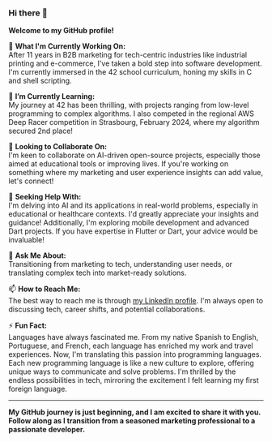 ### Hi there 👋

**Welcome to my GitHub profile!**

🔭 **What I'm Currently Working On:**  
After 11 years in B2B marketing for tech-centric industries like industrial printing and e-commerce, I've taken a bold step into software development. I'm currently immersed in the 42 school curriculum, honing my skills in C and shell scripting.

🌱 **I’m Currently Learning:**  
My journey at 42 has been thrilling, with projects ranging from low-level programming to complex algorithms. I also competed in the regional AWS Deep Racer competition in Strasbourg, February 2024, where my algorithm secured 2nd place!

👯 **Looking to Collaborate On:**  
I'm keen to collaborate on AI-driven open-source projects, especially those aimed at educational tools or improving lives. If you're working on something where my marketing and user experience insights can add value, let's connect!

🤔 **Seeking Help With:**  
I'm delving into AI and its applications in real-world problems, especially in educational or healthcare contexts. I'd greatly appreciate your insights and guidance! Additionally, I'm exploring mobile development and advanced Dart projects. If you have expertise in Flutter or Dart, your advice would be invaluable!

💬 **Ask Me About:**  
Transitioning from marketing to tech, understanding user needs, or translating complex tech into market-ready solutions.

📫 **How to Reach Me:**  
The best way to reach me is through [my LinkedIn profile](https://www.linkedin.com/in/sandrakanna). I'm always open to discussing tech, career shifts, and potential collaborations.

⚡ **Fun Fact:**  
Languages have always fascinated me. From my native Spanish to English, Portuguese, and French, each language has enriched my work and travel experiences. Now, I'm translating this passion into programming languages. Each new programming language is like a new culture to explore, offering unique ways to communicate and solve problems. I'm thrilled by the endless possibilities in tech, mirroring the excitement I felt learning my first foreign language.

---

**My GitHub journey is just beginning, and I am excited to share it with you. Follow along as I transition from a seasoned marketing professional to a passionate developer.**
